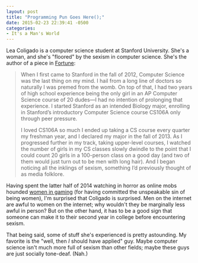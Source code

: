 ```yaml
---
layout: post
title: "Programming Pun Goes Here();"
date: 2015-02-23 22:39:41 -0500
categories: 
- It's a Man's World
---
```


Lea Coligado is a computer science student at Stanford University. She's a woman, and she's "floored" by the sexism in computer science. She's the author of a piece in [Fortune](http://fortune.com/2015/02/17/a-female-computer-science-major-at-stanford-floored-by-the-sexism/):

> When I first came to Stanford in the fall of 2012, Computer Science was the last thing on my mind. I hail from a long line of doctors so naturally I was pre­med from the womb. On top of that, I had two years of high school experience being the only girl in an AP Computer Science course of 20 dudes—I had no intention of prolonging that experience. I started Stanford as an intended Biology major, enrolling in Stanford’s introductory Computer Science course CS106A only through peer pressure.
>
> I loved CS106A so much I ended up taking a CS course every quarter my freshman year, and I declared my major in the fall of 2013. As I progressed further in my track, taking upper-level courses, I watched the number of girls in my CS classes slowly dwindle to the point that I could count 20 girls in a 100-­person class on a good day (and two of them would just turn out to be men with long hair). And I began noticing all the inklings of sexism, something I’d previously thought of as media folklore.

Having spent the latter half of 2014 watching in horror as online mobs hounded [women in gaming](http://www.bustle.com/articles/63466-im-brianna-wu-and-im-risking-my-life-standing-up-to-gamergate) (for having committed the unspeakable sin of being women), I'm surprised that Coligado is surprised. Men on the internet are awful to women on the internet; why wouldn't they be marginally less awful in person? But on the other hand, it has to be a good sign that someone can make it to their second year in college before encountering sexism.

That being said, some of stuff she's experienced is pretty astounding. My favorite is the "well, then *I* should have applied" guy. Maybe computer science isn't much more full of sexism than other fields; maybe these guys are just socially tone-deaf. (Nah.)